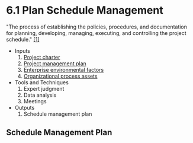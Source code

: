 # 6.1 Plan Schedule Management

"The process of establishing the policies, procedures, and documentation for
planning, developing, managing, executing, and controlling the project
schedule." [[1]](../home.md#references)

- Inputs
  1. [Project charter](../04-integration/4.1-develop-project-charter.md)
  2. [Project management plan](../04-integration/4.2-develop-project-management-plan.md)
  3. [Enterprise environmental factors](../01-business-and-environment/01-enterprise-environmental-factors.md)
  4. [Organizational process assets](../01-business-and-environment/03-organizational-process-assets.md)
- Tools and Techniques
  1. Expert judgment
  2. Data analysis
  3. Meetings
- Outputs
  1. Schedule management plan

## Schedule Management Plan

